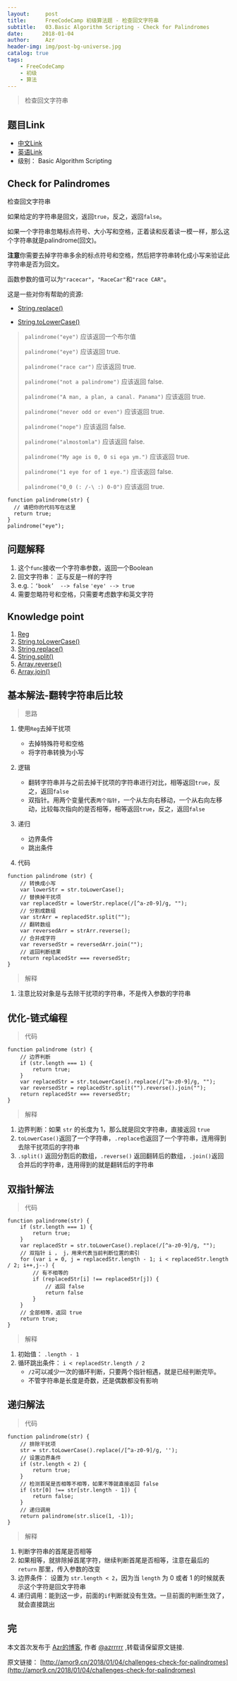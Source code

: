 ```yaml
---
layout:     post
title:      FreeCodeCamp 初级算法题 - 检查回文字符串
subtitle:   03.Basic Algorithm Scripting - Check for Palindromes
date:      2018-01-04
author:     Azr
header-img: img/post-bg-universe.jpg
catalog: true
tags:
    - FreeCodeCamp
    - 初级
    - 算法
---
```



> 检查回文字符串

## 题目Link

- [中文Link](https://freecodecamp.cn/challenges/check-for-palindromes)
- [英语Link](https://www.freecodecamp.com/challenges/check-for-palindromes)
- 级别： Basic Algorithm Scripting

## Check for Palindromes

检查回文字符串

如果给定的字符串是回文，返回`true`，反之，返回`false`。

如果一个字符串忽略标点符号、大小写和空格，正着读和反着读一模一样，那么这个字符串就是palindrome(回文)。

**注意**你需要去掉字符串多余的标点符号和空格，然后把字符串转化成小写来验证此字符串是否为回文。

函数参数的值可以为`"racecar"`，`"RaceCar"`和`"race CAR"`。

这是一些对你有帮助的资源:

- [String.replace()](https://developer.mozilla.org/zh-CN/docs/Web/JavaScript/Reference/Global_Objects/String/replace)

- [String.toLowerCase()](https://developer.mozilla.org/zh-CN/docs/Web/JavaScript/Reference/Global_Objects/String/toLowerCase)

> `palindrome("eye")` 应该返回一个布尔值
>
> `palindrome("eye")` 应该返回 true.
>
> `palindrome("race car")` 应该返回 true.
>
> `palindrome("not a palindrome")` 应该返回 false.
>
> `palindrome("A man, a plan, a canal. Panama")` 应该返回 true.
>
> `palindrome("never odd or even")` 应该返回 true.
>
> `palindrome("nope")` 应该返回 false.
>
> `palindrome("almostomla")` 应该返回 false.
>
> `palindrome("My age is 0, 0 si ega ym.")` 应该返回 true.
>
> `palindrome("1 eye for of 1 eye.")` 应该返回 false.
>
> `palindrome("0_0 (: /-\ :) 0-0")` 应该返回 true.

```
function palindrome(str) {
  // 请把你的代码写在这里
  return true;
}
palindrome("eye");
```

## 问题解释

1. 这个`func`接收一个字符串参数，返回一个Boolean
2. 回文字符串： 正与反是一样的字符
3. e.g.：`‘book’  --> false`   `'eye' --> true`
4. 需要忽略符号和空格，只需要考虑数字和英文字符

## Knowledge point

1. [Reg](https://developer.mozilla.org/zh-CN/docs/Web/JavaScript/Guide/Regular_Expressions)
2. [String.toLowerCase()](https://developer.mozilla.org/zh-CN/docs/Web/JavaScript/Reference/Global_Objects/String/toLowerCase)
3. [String.replace()](https://developer.mozilla.org/zh-CN/docs/Web/JavaScript/Reference/Global_Objects/String/replace)
4. [String.split()](https://developer.mozilla.org/zh-CN/docs/Web/JavaScript/Reference/Global_Objects/String/split)
5. [Array.reverse()](https://developer.mozilla.org/zh-CN/docs/Web/JavaScript/Reference/Global_Objects/Array/reverse)
6. [Array.join()](https://developer.mozilla.org/en-US/docs/Web/JavaScript/Reference/Global_Objects/Array/join)

## 基本解法-翻转字符串后比较

> 思路

1. 使用`Reg`去掉干扰项
   * 去掉特殊符号和空格
   * 将字符串转换为小写
2. 逻辑
   * 翻转字符串并与之前去掉干扰项的字符串进行对比，相等返回`true`，反之，返回`false`
   * 双指针。用两个变量代表`两个指针`，一个从左向右移动，一个从右向左移动，比较每次指向的是否相等，相等返回`true`，反之，返回`false`
3. 递归
   * 边界条件
   * 跳出条件

1. 代码

```
function palindrome (str) {
    // 转换成小写
    var lowerStr = str.toLowerCase();
    // 替换掉干扰项
    var replacedStr = lowerStr.replace(/[^a-z0-9]/g, "");
    // 分割成数组
    var strArr = replacedStr.split("");
    // 翻转数组
    var reversedArr = strArr.reverse();
    // 合并成字符
    var reversedStr = reversedArr.join("");
    // 返回判断结果
    return replacedStr === reversedStr;
}
```

> 解释

1. 注意比较对象是与去除干扰项的字符串，不是传入参数的字符串

## 优化-链式编程

> 代码

```
function palindrome (str) {
    // 边界判断
    if (str.length === 1) {
        return true;
    }
    var replacedStr = str.toLowerCase().replace(/[^a-z0-9]/g, "");
    var reversedStr = replacedStr.split("").reverse().join("");
    return replacedStr === reversedStr;
}
```

> 解释

1. 边界判断：如果 `str` 的长度为 1，那么就是回文字符串，直接返回 `true` 
2. `toLowerCase()`返回了一个字符串，`.replace`也返回了一个字符串，连用得到去除干扰项后的字符串
3. `.split()` 返回分割后的数组，`.reverse()` 返回翻转后的数组，`.join()`返回合并后的字符串，连用得到的就是翻转后的字符串

## 双指针解法

> 代码

```
function palindrome(str) {
    if (str.length === 1) {
        return true;
    }
    var replacedStr = str.toLowerCase().replace(/[^a-z0-9]/g, "");
    // 双指针 i ， j，用来代表当前判断位置的索引
    for (var i = 0, j = replacedStr.length - 1; i < replacedStr.length / 2; i++,j--) {
        // 有不相等的
        if (replacedStr[i] !== replacedStr[j]) {
            // 返回 false
            return false
        }
    }
    // 全部相等，返回 true
    return true;
}
```

> 解释

1. 初始值： `.length - 1`
2. 循环跳出条件：  `i < replacedStr.length / 2` 
   * `/2`可以减少一次的循环判断，只要两个指针相遇，就是已经判断完毕。
   * 不管字符串是长度是奇数，还是偶数都没有影响

## 递归解法

> 代码

```
function palindrome(str) {
    // 排除干扰项
    str = str.toLowerCase().replace(/[^a-z0-9]/g, '');
    // 设置边界条件
    if (str.length < 2) {
        return true;
    }
    // 检测首尾是否相等不相等，如果不等就直接返回 false
    if (str[0] !== str[str.length - 1]) {
        return false;
    }
    // 递归调用
    return palindrome(str.slice(1, -1));
}
```

> 解释

1. 判断字符串的首尾是否相等
2. 如果相等，就排除掉首尾字符，继续判断首尾是否相等，注意在最后的 `return` 那里，传入参数的改变
3. 边界条件： 设置为 `str.length < 2`，因为当 `length` 为 0 或者 1 的时候就表示这个字符是回文字符串
4. 递归调用：能到这一步，前面的`if`判断就没有生效。一旦前面的判断生效了，就会直接跳出

## 完

本文首次发布于 [Azr的博客](http://amor9.cn), 作者 [@azrrrrr](https://github.com/azrrrrr/) ,转载请保留原文链接.

原文链接： [http://amor9.cn/2018/01/04/challenges-check-for-palindromes](http://amor9.cn/2018/01/04/challenges-check-for-palindromes)
